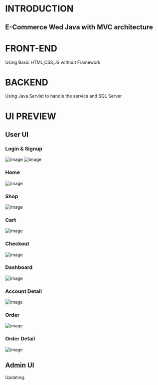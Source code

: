 # INTRODUCTION 
## E-Commerce Wed Java with MVC architecture

# FRONT-END
Using Basic HTML,CSS,JS without Framework

# BACKEND
Using Java Servlet to handle the service and SQL Server 
# UI PREVIEW
## User UI
### Login & Signup
![image](https://github.com/h04nd1nh/E-Commerce-Wed-For-Selling-Sneaker/assets/77616433/6de444a2-de73-4c87-ac25-f3758c567c37)
![image](https://github.com/h04nd1nh/E-Commerce-Wed-For-Selling-Sneaker/assets/77616433/336f99fe-bff2-4c2c-a828-f3d1b33b3c45)

### Home
![image](https://github.com/h04nd1nh/E-Commerce-Wed-For-Selling-Sneaker/assets/77616433/88be838e-36dc-48e4-987a-0f996b0559ad)

### Shop
![image](https://github.com/h04nd1nh/E-Commerce-Wed-For-Selling-Sneaker/assets/77616433/08f27b18-f6bc-4f8b-b440-47fd8b1d4d07)

### Cart
![image](https://github.com/h04nd1nh/E-Commerce-Wed-For-Selling-Sneaker/assets/77616433/b51a75c1-2be4-4b07-80bf-54bffbef49e2)

### Checkout
![image](https://github.com/h04nd1nh/E-Commerce-Wed-For-Selling-Sneaker/assets/77616433/28c00761-41d1-46a4-b4a9-587d3fb53237)


### Dashboard
![image](https://github.com/h04nd1nh/E-Commerce-Wed-For-Selling-Sneaker/assets/77616433/6fc5d0b3-815c-4e6b-a209-5707d2a68df9)

### Account Detail
![image](https://github.com/h04nd1nh/E-Commerce-Wed-For-Selling-Sneaker/assets/77616433/ebd53b27-52af-4d09-b3f7-b48809dfb269)

### Order 
![image](https://github.com/h04nd1nh/E-Commerce-Wed-For-Selling-Sneaker/assets/77616433/6eca2d7b-5127-438a-9e9e-769074bd7ca5)

### Order Detail
![image](https://github.com/h04nd1nh/E-Commerce-Wed-For-Selling-Sneaker/assets/77616433/8a941b56-bd03-4d94-8cd8-cd273c9ed384)

## Admin UI 
Updating.
